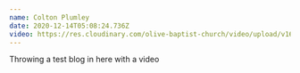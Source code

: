 ```yaml
---
name: Colton Plumley
date: 2020-12-14T05:08:24.736Z
video: https://res.cloudinary.com/olive-baptist-church/video/upload/v1607922593/IMG_0451_ppkrhk.mp4
---
```

Throwing a test blog in here with a video